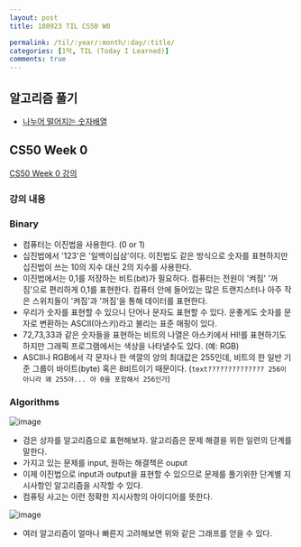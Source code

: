 ```yaml
---
layout: post
title: 180923 TIL CS50 W0

permalink: /til/:year/:month/:day/:title/
categories: [1막, TIL (Today I Learned)]
comments: true
---
```

## 알고리즘 풀기
- [나누어 떨어지는 숫자배열](https://gist.github.com/developersoom/c09d30e18754e72017d2e4da95d9985a)


## CS50 Week 0
[CS50 Week 0 강의](https://courses.edx.org/courses/course-v1:HarvardX+CS50+X/courseware/bdc606f10e7347f6a61a341c4544bbf7/179cbcd8dbbb4ac39d922c40d5c06ced/)

### **강의 내용**

### Binary
- 컴퓨터는 이진법을 사용한다. (0 or 1)
- 십진법에서 '123'은 '일백이십삼'이다. 이진법도 같은 방식으로 숫자를 표현하지만 십진법이 쓰는 10의 지수 대신 2의 지수를 사용한다. 
- 이진법에서는 0,1를 저장하는 비트(bit)가 필요하다. 컴퓨터는 전원이 '켜짐' '꺼짐'으로 편리하게 0,1를 표현한다. 컴퓨터 안에 들어있는 많은 트랜지스터나 아주 작은 스위치들이 '켜짐'과 '꺼짐'을 통해 데이터를 표현한다. 
- 우리가 숫자를 표현할 수 있으니 단어나 문자도 표현할 수 있다. 운좋게도 숫자를 문자로 변환하는 ASCII(아스키)라고 불리는 표준 매핑이 있다. 
- 72,73,33과 같은 숫자들을 표현하는 비트의 나열은 아스키에서 HI!를 표현하기도 하지만 그래픽 프로그램에서는 색상을 나타낼수도 있다. (예: RGB)
- ASCII나 RGB에서 각 문자나 한 색깔의 양의 최대값은 255인데, 비트의 한 일반 기준 그룹이 바이트(byte) 혹은 8비트이기 때문이다. 
(```text?????????????? 256이 아니라 왜 255야... 아 0을 포함해서 256인가```)

### Algorithms

![image](https://user-images.githubusercontent.com/40848630/45936883-6e687680-bff6-11e8-9200-76a4393b29f1.png)


- 검은 상자를 알고리즘으로 표현해보자. 알고리즘은 문제 해결을 위한 일련의 단계를 말한다. 
- 가지고 있는 문제를 input, 원하는 해결책은 ouput
- 이제 이진법으로 input과 output을 표현할 수 있으므로 문제를 풀기위한 단계별 지시사항인 알고리즘을 시작할 수 있다. 
- 컴퓨팅 사고는 이런 정확한 지시사항의 아이디어를 뜻한다. 

![image](https://user-images.githubusercontent.com/40848630/45936952-0e260480-bff7-11e8-9b36-86b6792fb058.png)


- 여러 알고리즘이 얼마나 빠른지 고려해보면 위와 같은 그래프를 얻을 수 있다. 
